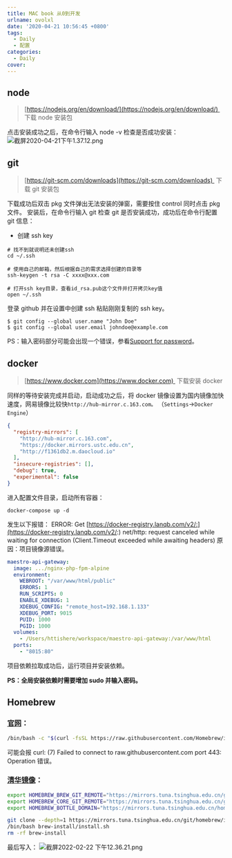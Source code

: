 ```yaml
---
title: MAC book 从0到开发
urlname: ovolxl
date: '2020-04-21 10:56:45 +0800'
tags:
  - Daily
  - 配置
categories:
  - Daily
cover:
---
```


<!-- more -->

## node

> [https://nodejs.org/en/download/](https://nodejs.org/en/download/)  下载 node 安装包

点击安装成功之后，在命令行输入 node -v 检查是否成功安装：
![截屏2020-04-21下午1.37.12.png](https://cdn.nlark.com/yuque/0/2020/png/250093/1587447473899-35e0b89f-9835-4df6-bfe1-d33f4170f411.png#crop=0&crop=0&crop=1&crop=1&height=55&id=eibuW&margin=%5Bobject%20Object%5D&name=%E6%88%AA%E5%B1%8F2020-04-21%E4%B8%8B%E5%8D%881.37.12.png&originHeight=110&originWidth=2160&originalType=binary∶=1&rotation=0&showTitle=false&size=76268&status=done&style=none&title=&width=1080)

## git

> [https://git-scm.com/downloads](https://git-scm.com/downloads)  下载 git 安装包

下载成功后双击 pkg 文件弹出无法安装的弹窗，需要按住 control 同时点击 pkg 文件。
安装后，在命令行输入 git 检查 git 是否安装成功，成功后在命令行配置 git 信息：

- 创建 ssh key

```basic
# 找不到就说明还未创建ssh
cd ~/.ssh

# 使用自己的邮箱，然后根据自己的需求选择创建的目录等
ssh-keygen -t rsa -C xxxx@xxx.com

# 打开ssh key目录，查看id_rsa.pub这个文件并打开拷贝key值
open ~/.ssh
```

登录 github 并在设置中创建 ssh 粘贴刚刚复制的 ssh key。

```basic
$ git config --global user.name "John Doe"
$ git config --global user.email johndoe@example.com
```

PS：输入密码部分可能会出现一个错误，参看[Support for password](https://www.yuque.com/httishere/blog/pfqy4p)。

## docker

> [https://www.docker.com](https://www.docker.com)  下载安装 docker

同样的等待安装完成并启动，启动成功之后，将 docker 镜像设置为国内镜像加快速度，网易镜像比较快`http://hub-mirror.c.163.com。`
（`Settings`->`Docker Engine`）

```json
{
  "registry-mirrors": [
    "http://hub-mirror.c.163.com",
    "https://docker.mirrors.ustc.edu.cn",
    "http://f1361db2.m.daocloud.io"
  ],
  "insecure-registries": [],
  "debug": true,
  "experimental": false
}
```

进入配置文件目录，启动所有容器：

```basic
docker-compose up -d
```

发生以下报错：
ERROR: Get [https://docker-registry.lanqb.com/v2/:](https://docker-registry.lanqb.com/v2/:) net/http: request canceled while waiting for connection (Client.Timeout exceeded while awaiting headers)
原因：项目镜像源错误。

```yaml
maestro-api-gateway:
  image: .../nginx-php-fpm-alpine
  environment:
    WEBROOT: "/var/www/html/public"
    ERRORS: 1
    RUN_SCRIPTS: 0
    ENABLE_XDEBUG: 1
    XDEBUG_CONFIG: "remote_host=192.168.1.133"
    XDEBUG_PORT: 9015
    PUID: 1000
    PGID: 1000
  volumes:
    - /Users/httishere/workspace/maestro-api-gateway:/var/www/html
  ports:
    - "8015:80"
```

项目依赖拉取成功后，运行项目并安装依赖。

**PS：全局安装依赖时需要增加 sudo 并输入密码。**
**​**

## Homebrew

### ​[官网](https://brew.sh/index_zh-cn)：

```bash
/bin/bash -c "$(curl -fsSL https://raw.githubusercontent.com/Homebrew/install/HEAD/install.sh)"
```

可能会报 curl: (7) Failed to connect to raw.githubusercontent.com port 443: Operation 错误。

### ​[清华镜像](https://mirror.tuna.tsinghua.edu.cn/help/homebrew/)：

```bash
export HOMEBREW_BREW_GIT_REMOTE="https://mirrors.tuna.tsinghua.edu.cn/git/homebrew/brew.git"
export HOMEBREW_CORE_GIT_REMOTE="https://mirrors.tuna.tsinghua.edu.cn/git/homebrew/homebrew-core.git"
export HOMEBREW_BOTTLE_DOMAIN="https://mirrors.tuna.tsinghua.edu.cn/homebrew-bottles"
```

```bash
git clone --depth=1 https://mirrors.tuna.tsinghua.edu.cn/git/homebrew/install.git brew-install
/bin/bash brew-install/install.sh
rm -rf brew-install
```

最后写入：
![截屏2022-02-22 下午12.36.21.png](https://cdn.nlark.com/yuque/0/2022/png/250093/1645504584881-dbab8e53-2f56-4887-baac-8959aa4f4947.png#clientId=u59cfee80-82f6-4&crop=0&crop=0&crop=1&crop=1&from=drop&id=uc173a06d&margin=%5Bobject%20Object%5D&name=%E6%88%AA%E5%B1%8F2022-02-22%20%E4%B8%8B%E5%8D%8812.36.21.png&originHeight=168&originWidth=1452&originalType=binary∶=1&rotation=0&showTitle=false&size=96399&status=done&style=none&taskId=uf25face1-223b-4838-a7c1-36674e63783&title=)
